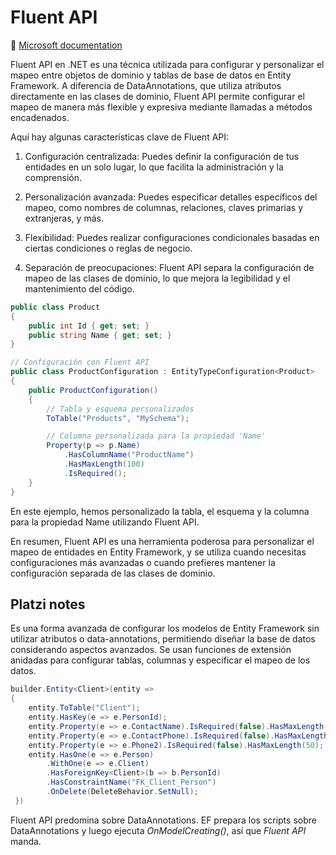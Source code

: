 # Fluent API

🔗 [Microsoft documentation](https://learn.microsoft.com/en-us/ef/ef6/modeling/code-first/fluent/types-and-properties)
  
Fluent API en .NET es una técnica utilizada para configurar y personalizar el mapeo entre objetos de dominio y tablas de base de datos en Entity Framework. A diferencia de DataAnnotations, que utiliza atributos directamente en las clases de dominio, Fluent API permite configurar el mapeo de manera más flexible y expresiva mediante llamadas a métodos encadenados.

Aquí hay algunas características clave de Fluent API:

1. Configuración centralizada: Puedes definir la configuración de tus entidades en un solo lugar, lo que facilita la administración y la comprensión.

2. Personalización avanzada: Puedes especificar detalles específicos del mapeo, como nombres de columnas, relaciones, claves primarias y extranjeras, y más.

3. Flexibilidad: Puedes realizar configuraciones condicionales basadas en ciertas condiciones o reglas de negocio. 

4. Separación de preocupaciones: Fluent API separa la configuración de mapeo de las clases de dominio, lo que mejora la legibilidad y el mantenimiento del código.


``` cs
public class Product
{
    public int Id { get; set; }
    public string Name { get; set; }
}

// Configuración con Fluent API
public class ProductConfiguration : EntityTypeConfiguration<Product>
{
    public ProductConfiguration()
    {
        // Tabla y esquema personalizados
        ToTable("Products", "MySchema");

        // Columna personalizada para la propiedad 'Name'
        Property(p => p.Name)
            .HasColumnName("ProductName")
            .HasMaxLength(100)
            .IsRequired();
    }
}
```

En este ejemplo, hemos personalizado la tabla, el esquema y la columna para la propiedad Name utilizando Fluent API.

En resumen, Fluent API es una herramienta poderosa para personalizar el mapeo de entidades en Entity Framework, y se utiliza cuando necesitas configuraciones más avanzadas o cuando prefieres mantener la configuración separada de las clases de dominio.


## Platzi notes

Es una forma avanzada de configurar los 
modelos de Entity Framework sin utilizar 
atributos o data-annotations, permitiendo diseñar 
la base de datos considerando aspectos 
avanzados. 
Se usan funciones de extensión anidadas para 
configurar tablas, columnas y especificar el 
mapeo de los datos. 

``` cs
builder.Entity<Client>(entity =>
{
    entity.ToTable("Client");
    entity.HasKey(e => e.PersonId);
    entity.Property(e => e.ContactName).IsRequired(false).HasMaxLength(300);
    entity.Property(e => e.ContactPhone).IsRequired(false).HasMaxLength(50);
    entity.Property(e => e.Phone2).IsRequired(false).HasMaxLength(50);
    entity.HasOne(e => e.Person)
        .WithOne(e => e.Client)
        .HasForeignKey<Client>(b => b.PersonId)
        .HasConstraintName("FK_Client_Person")
        .OnDelete(DeleteBehavior.SetNull);
 })
```

Fluent API predomina sobre DataAnnotations. EF prepara los scripts sobre DataAnnotations y luego ejecuta *OnModelCreating()*, así que *Fluent API* manda.

